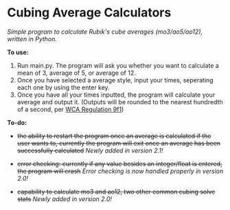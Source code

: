 # Cubing Average Calculators



_Simple program to calculate Rubik's cube averages (mo3/ao5/ao12), written in Python._

**To use:**
1. Run main.py. The program will ask you whether you want to calculate a mean of 3, average of 5, or average of 12. 
2. Once you have selected a average style, input your times, seperating each one by using the enter key.
3. Once you have all your times inputted, the program will calculate your average and output it. (Outputs will be rounded to the nearest hundredth of a second, per <a href="https://www.worldcubeassociation.org/regulations/#9f1">WCA Regulation 9f1</a>)

**To-do:**
 - ~~the ability to restart the program once an average is calculated if the user wants to, currently the program will exit once an average has been successfully calculated~~ _Newly added in version 2.1!_
 
 
 - ~~error checking: currently if any value besides an integer/float is entered, the program will crash~~ _Error checking is now handled properly in version 2.0!_


 - ~~capability to calculate mo3 and ao12, two other common cubing solve stats~~ _Newly added in version 2.0!_

 
